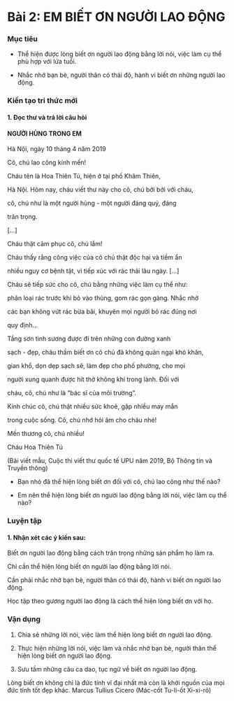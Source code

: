 # Bài 2: EM BIẾT ƠN NGƯỜI LAO ĐỘNG

### Mục tiêu

- Thể hiện được lòng biết ơn người lao động bằng lời nói, việc làm cụ thể phù hợp với lứa tuổi.

- Nhắc nhở bạn bè, người thân có thái độ, hành vi biết ơn những người lao động.

### Kiến tạo tri thức mới

#### 1. Đọc thư và trả lời câu hỏi

#### NGƯỜI HÙNG TRONG EM

Hà Nội, ngày 10 tháng 4 năm 2019

Cô, chú lao công kính mến!

Cháu tên là Hoa Thiên Tú, hiện ở tại phố Khâm Thiên,

Hà Nội. Hôm nay, cháu viết thư này cho cô, chú bởi bởi với cháu,

cô, chú như là một người hùng - một người đáng quý, đáng

trân trọng.

[...]

Cháu thật cảm phục cô, chú lắm!

Cháu thấy rằng công việc của cô chú thật độc hại và tiềm ẩn

nhiều nguy cơ bệnh tật, vì tiếp xúc với rác thải lâu ngày. [...]

Cháu sẽ tiếp sức cho cô, chú bằng những việc làm cụ thể như:

phân loại rác trước khi bỏ vào thùng, gom rác gọn gàng. Nhắc nhở

các bạn không vứt rác bừa bãi, khuyên mọi người bỏ rác đúng nơi

quy định...

Tầng sơn tình sương được đi trên những con đường xanh

sạch - đẹp, cháu thầm biết ơn cô chú đã không quản ngại khó khăn,

gian khổ, dọn dẹp sạch sẽ, làm đẹp cho phố phường, cho mọi

người xung quanh được hít thở không khí trong lành. Đối với

cháu, cô, chú như là “bác sĩ của môi trường”.

Kính chúc cô, chú thật nhiều sức khoẻ, gặp nhiều may mắn

trong cuộc sống. Cô, chú nhớ hỏi âm cho cháu nhé!

Mến thương cô, chú nhiều!

Cháu Hoa Thiên Tú

(Bài viết mẫu, Cuộc thi viết thư quốc tế UPU năm 2019, Bộ Thông tin và Truyền thông)

- Bạn nhỏ đã thể hiện lòng biết ơn đối với cô, chú lao công như thế nào?

- Em nên thể hiện lòng biết ơn người lao động bằng lời nói, việc làm cụ thể nào?

### Luyện tập

#### 1. Nhận xét các ý kiến sau:

Biết ơn người lao động bằng cách trân trọng những sản phẩm họ làm ra.

Chỉ cần thể hiện lòng biết ơn người lao động bằng lời nói.

Cần phải nhắc nhở bạn bè, người thân có thái độ, hành vi biết ơn người lao động.

Học tập theo gương người lao động là cách thể hiện lòng biết ơn với họ.

### Vận dụng

1. Chia sẻ những lời nói, việc làm thể hiện lòng biết ơn người lao động.

2. Thực hiện những lời nói, việc làm và nhắc nhở bạn bè, người thân thể hiện lòng biết ơn người lao động.

3. Sưu tầm những câu ca dao, tục ngữ về biết ơn người lao động.

Lòng biết ơn không chỉ là đức tính vĩ đại nhất mà còn là khởi nguồn của mọi đức tính tốt đẹp khác.
Marcus Tullius Cicero
(Mác-cốt Tu-li-ốt Xi-xi-rô)
